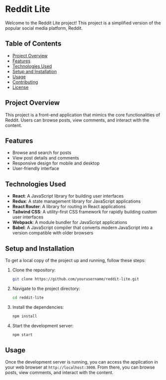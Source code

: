 # Reddit Lite

Welcome to the Reddit Lite project! This project is a simplified version of the popular social media platform, Reddit.

## Table of Contents

- [Project Overview](#project-overview)
- [Features](#features)
- [Technologies Used](#technologies-used)
- [Setup and Installation](#setup-and-installation)
- [Usage](#usage)
- [Contributing](#contributing)
- [License](#license)

## Project Overview

This project is a front-end application that mimics the core functionalities of Reddit. Users can browse posts, view comments, and interact with the content.

## Features

- Browse and search for posts
- View post details and comments
- Responsive design for mobile and desktop
- User-friendly interface

## Technologies Used

- **React**: A JavaScript library for building user interfaces
- **Redux**: A state management library for JavaScript applications
- **React Router**: A library for routing in React applications
- **Tailwind CSS**: A utility-first CSS framework for rapidly building custom user interfaces
- **Webpack**: A module bundler for JavaScript applications
- **Babel**: A JavaScript compiler that converts modern JavaScript into a version compatible with older browsers

## Setup and Installation

To get a local copy of the project up and running, follow these steps:

1. Clone the repository:
   ```sh
   git clone https://github.com/yourusername/reddit-lite.git
   ```
2. Navigate to the project directory:
   ```sh
   cd reddit-lite
   ```
3. Install the dependencies:
   ```sh
   npm install
   ```
4. Start the development server:
   ```sh
   npm start
   ```

## Usage

Once the development server is running, you can access the application in your web browser at `http://localhost:3000`. From there, you can browse posts, view comments, and interact with the content.

